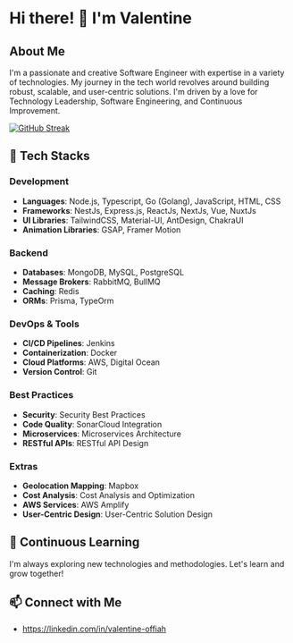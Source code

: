 # Hi there! 👋 I'm Valentine

## About Me
I'm a passionate and creative Software Engineer with expertise in a variety of technologies. My journey in the tech world revolves around building robust, scalable, and user-centric solutions. I'm driven by a love for Technology Leadership, Software Engineering, and Continuous Improvement.

[![GitHub Streak](https://streak-stats.demolab.com?user=valfenix&theme=great-gatsby&hide_border=true&border_radius=9.9)](https://git.io/streak-stats)

## 🚀 Tech Stacks

### Development
- **Languages**: Node.js, Typescript, Go (Golang), JavaScript, HTML, CSS
- **Frameworks**: NestJs, Express.js, ReactJs, NextJs, Vue, NuxtJs
- **UI Libraries**: TailwindCSS, Material-UI, AntDesign, ChakraUI
- **Animation Libraries**: GSAP, Framer Motion

### Backend
- **Databases**: MongoDB, MySQL, PostgreSQL
- **Message Brokers**: RabbitMQ, BullMQ
- **Caching**: Redis
- **ORMs**: Prisma, TypeOrm

### DevOps & Tools
- **CI/CD Pipelines**: Jenkins
- **Containerization**: Docker
- **Cloud Platforms**: AWS, Digital Ocean
- **Version Control**: Git

### Best Practices
- **Security**: Security Best Practices
- **Code Quality**: SonarCloud Integration
- **Microservices**: Microservices Architecture
- **RESTful APIs**: RESTful API Design

### Extras
- **Geolocation Mapping**: Mapbox
- **Cost Analysis**: Cost Analysis and Optimization
- **AWS Services**: AWS Amplify
- **User-Centric Design**: User-Centric Solution Design

## 🌱 Continuous Learning
I'm always exploring new technologies and methodologies. Let's learn and grow together!

## 📫 Connect with Me
- https://linkedin.com/in/valentine-offiah
